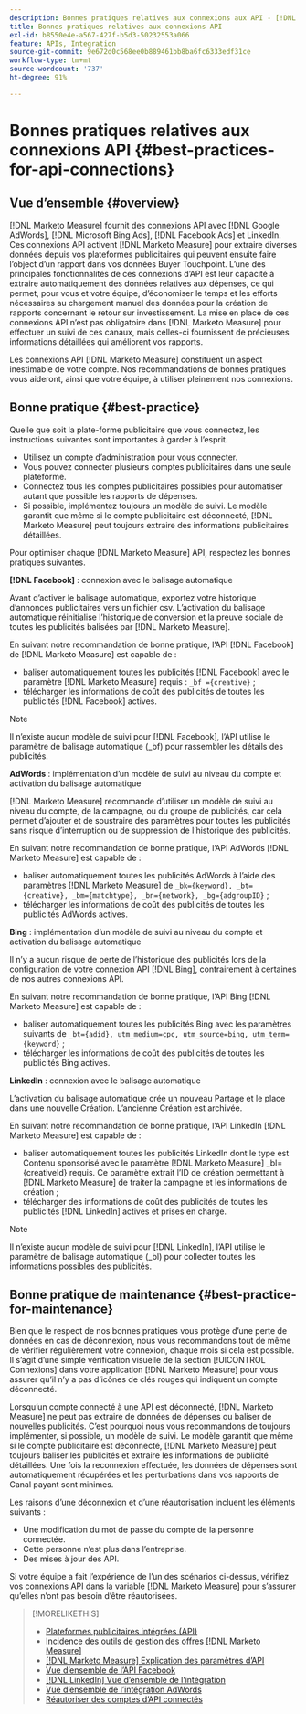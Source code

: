 ```yaml
---
description: Bonnes pratiques relatives aux connexions aux API - [!DNL Marketo Measure]
title: Bonnes pratiques relatives aux connexions API
exl-id: b8550e4e-a567-427f-b5d3-50232553a066
feature: APIs, Integration
source-git-commit: 9e672d0c568ee0b889461bb8ba6fc6333edf31ce
workflow-type: tm+mt
source-wordcount: '737'
ht-degree: 91%

---
```


# Bonnes pratiques relatives aux connexions API {#best-practices-for-api-connections}

## Vue d’ensemble {#overview}

[!DNL Marketo Measure] fournit des connexions API avec [!DNL Google AdWords], [!DNL Microsoft Bing Ads], [!DNL Facebook Ads] et LinkedIn. Ces connexions API activent [!DNL Marketo Measure] pour extraire diverses données depuis vos plateformes publicitaires qui peuvent ensuite faire l’object d’un rapport dans vos données Buyer Touchpoint. L’une des principales fonctionnalités de ces connexions d’API est leur capacité à extraire automatiquement des données relatives aux dépenses, ce qui permet, pour vous et votre équipe, d’économiser le temps et les efforts nécessaires au chargement manuel des données pour la création de rapports concernant le retour sur investissement. La mise en place de ces connexions API n’est pas obligatoire dans [!DNL Marketo Measure] pour effectuer un suivi de ces canaux, mais celles-ci fournissent de précieuses informations détaillées qui améliorent vos rapports.

Les connexions API [!DNL Marketo Measure] constituent un aspect inestimable de votre compte. Nos recommandations de bonnes pratiques vous aideront, ainsi que votre équipe, à utiliser pleinement nos connexions.

## Bonne pratique {#best-practice}

Quelle que soit la plate-forme publicitaire que vous connectez, les instructions suivantes sont importantes à garder à l’esprit.

* Utilisez un compte d’administration pour vous connecter.
* Vous pouvez connecter plusieurs comptes publicitaires dans une seule plateforme.
* Connectez tous les comptes publicitaires possibles pour automatiser autant que possible les rapports de dépenses.
* Si possible, implémentez toujours un modèle de suivi. Le modèle garantit que même si le compte publicitaire est déconnecté, [!DNL Marketo Measure] peut toujours extraire des informations publicitaires détaillées.

Pour optimiser chaque [!DNL Marketo Measure] API, respectez les bonnes pratiques suivantes.

**[!DNL Facebook]** : connexion avec le balisage automatique

Avant d’activer le balisage automatique, exportez votre historique d’annonces publicitaires vers un fichier csv. L’activation du balisage automatique réinitialise l’historique de conversion et la preuve sociale de toutes les publicités balisées par [!DNL Marketo Measure].

En suivant notre recommandation de bonne pratique, l’API [!DNL Facebook] de [!DNL Marketo Measure] est capable de :

* baliser automatiquement toutes les publicités [!DNL Facebook] avec le paramètre [!DNL Marketo Measure] requis : `_bf ={creative}` ;
* télécharger les informations de coût des publicités de toutes les publicités [!DNL Facebook] actives.

>[!NOTE]
>
>Il n’existe aucun modèle de suivi pour [!DNL Facebook], l’API utilise le paramètre de balisage automatique (_bf) pour rassembler les détails des publicités.

**AdWords** : implémentation d’un modèle de suivi au niveau du compte et activation du balisage automatique

[!DNL Marketo Measure] recommande d’utiliser un modèle de suivi au niveau du compte, de la campagne, ou du groupe de publicités, car cela permet d’ajouter et de soustraire des paramètres pour toutes les publicités sans risque d’interruption ou de suppression de l’historique des publicités.

En suivant notre recommandation de bonne pratique, l’API AdWords [!DNL Marketo Measure] est capable de :

* baliser automatiquement toutes les publicités AdWords à l’aide des paramètres [!DNL Marketo Measure] de `_bk={keyword}, _bt={creative}, _bm={matchtype}, _bn={network}, _bg={adgroupID}` ;
* télécharger les informations de coût des publicités de toutes les publicités AdWords actives.

**Bing** : implémentation d’un modèle de suivi au niveau du compte et activation du balisage automatique

Il n’y a aucun risque de perte de l’historique des publicités lors de la configuration de votre connexion API [!DNL Bing], contrairement à certaines de nos autres connexions API.

En suivant notre recommandation de bonne pratique, l’API Bing [!DNL Marketo Measure] est capable de :
* baliser automatiquement toutes les publicités Bing avec les paramètres suivants de `_bt={adid}, utm_medium=cpc, utm_source=bing, utm_term={keyword}` ;
* télécharger les informations de coût des publicités de toutes les publicités Bing actives.

**LinkedIn** : connexion avec le balisage automatique

L’activation du balisage automatique crée un nouveau Partage et le place dans une nouvelle Création. L’ancienne Création est archivée.

En suivant notre recommandation de bonne pratique, l’API LinkedIn [!DNL Marketo Measure] est capable de :

* baliser automatiquement toutes les publicités LinkedIn dont le type est Contenu sponsorisé avec le paramètre [!DNL Marketo Measure] _bl={creativeId} requis. Ce paramètre extrait l’ID de création permettant à [!DNL Marketo Measure] de traiter la campagne et les informations de création ;
* télécharger des informations de coût des publicités de toutes les publicités [!DNL LinkedIn] actives et prises en charge.

>[!NOTE]
>
>Il n’existe aucun modèle de suivi pour [!DNL LinkedIn], l’API utilise le paramètre de balisage automatique (_bl) pour collecter toutes les informations possibles des publicités.

## Bonne pratique de maintenance {#best-practice-for-maintenance}

Bien que le respect de nos bonnes pratiques vous protège d’une perte de données en cas de déconnexion, nous vous recommandons tout de même de vérifier régulièrement votre connexion, chaque mois si cela est possible. Il s’agit d’une simple vérification visuelle de la section [!UICONTROL Connexions] dans votre application [!DNL Marketo Measure] pour vous assurer qu’il n’y a pas d’icônes de clés rouges qui indiquent un compte déconnecté.

Lorsqu’un compte connecté à une API est déconnecté, [!DNL Marketo Measure] ne peut pas extraire de données de dépenses ou baliser de nouvelles publicités. C’est pourquoi nous vous recommandons de toujours implémenter, si possible, un modèle de suivi. Le modèle garantit que même si le compte publicitaire est déconnecté, [!DNL Marketo Measure] peut toujours baliser les publicités et extraire les informations de publicité détaillées. Une fois la reconnexion effectuée, les données de dépenses sont automatiquement récupérées et les perturbations dans vos rapports de Canal payant sont minimes.

Les raisons d’une déconnexion et d’une réautorisation incluent les éléments suivants :

* Une modification du mot de passe du compte de la personne connectée.
* Cette personne n’est plus dans l’entreprise.
* Des mises à jour des API.

Si votre équipe a fait l’expérience de l’un des scénarios ci-dessus, vérifiez vos connexions API dans la variable [!DNL Marketo Measure] pour s’assurer qu’elles n’ont pas besoin d’être réautorisées.

>[!MORELIKETHIS]
>
>* [Plateformes publicitaires intégrées (API)](/help/api-connections/utilizing-marketo-measures-api-connections/integrated-ad-platforms.md)
>* [Incidence des outils de gestion des offres [!DNL Marketo Measure]](/help/api-connections/utilizing-marketo-measures-api-connections/how-bid-management-tools-affect-marketo-measure.md)
>* [[!DNL Marketo Measure] Explication des paramètres d’API](/help/api-connections/utilizing-marketo-measures-api-connections/marketo-measure-parameters.md)
>* [Vue d’ensemble de l’API Facebook](/help/api-connections/utilizing-marketo-measures-api-connections/facebook-api.md)
>* [[!DNL LinkedIn] Vue d’ensemble de l’intégration](/help/api-connections/utilizing-marketo-measures-api-connections/linkedin-integration.md)
>* [Vue d’ensemble de l’intégration AdWords](/help/api-connections/utilizing-marketo-measures-api-connections/understanding-marketo-measure-adwords-tagging.md)
>* [Réautoriser des comptes d’API connectés](/help/api-connections/utilizing-marketo-measures-api-connections/reauthorizing-connected-accounts.md)
